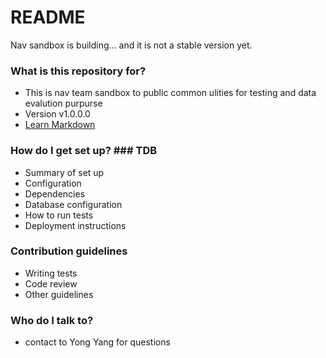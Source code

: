 # README #

Nav sandbox is building... 
and it is not a stable version yet.

### What is this repository for? ###

* This is nav team sandbox to public common ulities for testing and data evalution purpurse
* Version v1.0.0.0
* [Learn Markdown](https://bitbucket.org/tutorials/markdowndemo)

### How do I get set up? ### TDB

* Summary of set up
* Configuration
* Dependencies
* Database configuration
* How to run tests
* Deployment instructions

### Contribution guidelines ###

* Writing tests
* Code review
* Other guidelines

### Who do I talk to? ###

* contact to Yong Yang for questions